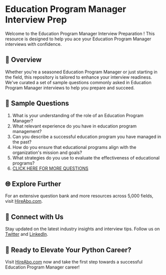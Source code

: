 # Education Program Manager Interview Prep

Welcome to the Education Program Manager Interview Preparation ! This resource is designed to help you ace your Education Program Manager interviews with confidence.

## 🚀 Overview

Whether you're a seasoned Education Program Manager or just starting in the field, this repository is tailored to enhance your interview readiness. We've curated a set of sample questions commonly asked in Education Program Manager interviews to help you prepare and succeed.

## 📝 Sample Questions

1. What is your understanding of the role of an Education Program Manager?
2. What relevant experience do you have in education program management?
3. Can you describe a successful education program you have managed in the past?
4. How do you ensure that educational programs align with the organization's mission and goals?
5. What strategies do you use to evaluate the effectiveness of educational programs?
6. [CLICK HERE FOR MORE QUESTIONS](https://hireabo.com/job/4_1_20/Education%20Program%20Manager)

## 🌐 Explore Further

For an extensive question bank and more resources across 5,000 fields, visit [HireAbo.com](https://www.hireabo.com).

## 📱 Connect with Us

Stay updated on the latest industry insights and interview tips. Follow us on [Twitter](https://twitter.com/hireabo) and [LinkedIn](https://www.linkedin.com/in/hire-abo-3609972a8/).

## 🚀 Ready to Elevate Your Python Career?

Visit [HireAbo.com](https://www.hireabo.com) now and take the first step towards a successful Education Program Manager career!